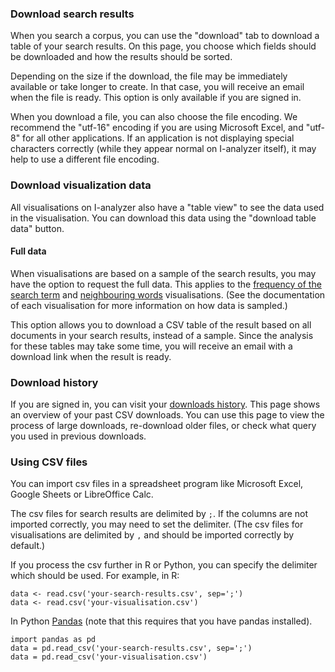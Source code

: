 ### Download search results

When you search a corpus, you can use the "download" tab to download a table of your search results. On this page, you choose which fields should be downloaded and how the results should be sorted.

Depending on the size if the download, the file may be immediately available or take longer to create. In that case, you will receive an email when the file is ready. This option is only available if you are signed in.

When you download a file, you can also choose the file encoding. We recommend the "utf-16" encoding if you are using Microsoft Excel, and "utf-8" for all other applications. If an application is not displaying special characters correctly (while they appear normal on I-analyzer itself), it may help to use a different file encoding.

### Download visualization data

All visualisations on I-analyzer also have a "table view" to see the data used in the visualisation. You can download this data using the "download table data" button.

#### Full data

When visualisations are based on a sample of the search results, you may have the option to request the full data. This applies to the [frequency of the search term](/manual/termfrequency) and [neighbouring words](/manual/ngrams) visualisations. (See the documentation of each visualisation for more information on how data is sampled.)

This option allows you to download a CSV table of the result based on all documents in your search results, instead of a sample. Since the analysis for these tables may take some time, you will receive an email with a download link when the result is ready.

### Download history

If you are signed in, you can visit your [downloads history](/download-history). This page shows an overview of your past CSV downloads. You can use this page to view the process of large downloads, re-download older files, or check what query you used in previous downloads.

### Using CSV files

You can import csv files in a spreadsheet program like Microsoft Excel, Google Sheets or LibreOffice Calc.

The csv files for search results are delimited by `;`. If the columns are not imported correctly, you may need to set the delimiter. (The csv files for visualisations are delimited by `,` and should be imported correctly by default.)

If you process the csv further in R or Python, you can specify the delimiter which should be used.
For example, in R:
```
data <- read.csv('your-search-results.csv', sep=';')
data <- read.csv('your-visualisation.csv')
```

In Python [Pandas](https://pandas.pydata.org/) (note that this requires that you have pandas installed).
```
import pandas as pd
data = pd.read_csv('your-search-results.csv', sep=';')
data = pd.read_csv('your-visualisation.csv')
```
